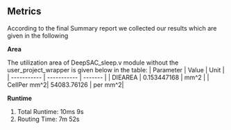 ## Metrics
According to the final Summary report we collected our results which are given in the following

**Area**

The utilization area of DeepSAC_sleep.v module without the user_project_wrapper is given below in the table:
| Parameter   | Value       | Unit    |
| ----------- | ----------- | ------- |
| DIEAREA     | 0.153447168 | mm^2    |
| CellPer mm^2| 54083.76126 | per mm^2|

**Runtime**
1. Total Runtime: 10ms 9s
2. Routing Time: 7m 52s
